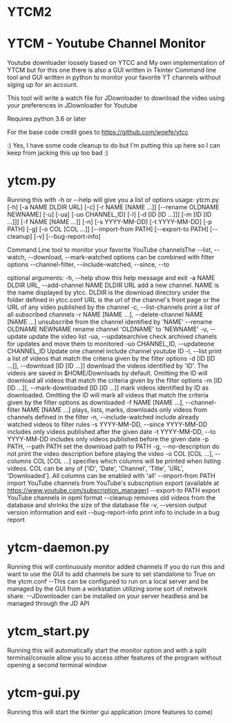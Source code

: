 # YTCM2
# YTCM - Youtube Channel Monitor
Youtube downloader loosely based on YTCC and My own implementation of YTCM but for this one there is also a GUI written in Tkinter
Command line tool and GUI written in python to monitor your favorite YT channels without siging up for an account.

This tool will write a watch file for JDownloader to download the video using your preferences in JDownloader for Youtube

Requires python 3.6 or later


For the base code credit goes to https://github.com/woefe/ytcc


:) Yes, I have some code cleanup to do but I'm putting this up here so I can keep from jacking this up too bad :)

# ytcm.py
Running this with -h or --help will give you a list of options
usage: ytcm.py [-h] [-a NAME DLDIR URL] [-c] [-r NAME [NAME ...]] [--rename OLDNAME NEWNAME] [-u] [-ua] [-uo CHANNEL_ID] [-l] [-d [ID [ID ...]]] [-m [ID [ID ...]]] [-f NAME [NAME ...]] [-n] [-s YYYY-MM-DD]
               [-t YYYY-MM-DD] [-p PATH] [-g] [-o COL [COL ...]] [--import-from PATH] [--export-to PATH] [--cleanup] [-v] [--bug-report-info]

Command Line tool to monitor your favorite YouTube channelsThe --list, --watch, --download, --mark-watched options can be combined with filter options --channel-filter, --include-watched, --since, --to

optional arguments:
  -h, --help            show this help message and exit
  -a NAME DLDIR URL, --add-channel NAME DLDIR URL
                        add a new channel. NAME is the name displayed by ytcc. DLDIR is the download directory under the folder defined in ytcc.conf URL is the url of the channel's front page or the URL of any
                        video published by the channel
  -c, --list-channels   print a list of all subscribed channels
  -r NAME [NAME ...], --delete-channel NAME [NAME ...]
                        unsubscribe from the channel identified by 'NAME'
  --rename OLDNAME NEWNAME
                        rename channel 'OLDNAME' to 'NEWNAME'
  -u, --update          update the video list
  -ua, --updatearchive  check archived chanels for updates and move them to monitored
  -uo CHANNEL_ID, --updateone CHANNEL_ID
                        Update one channel include channel youtube ID
  -l, --list            print a list of videos that match the criteria given by the filter options
  -d [ID [ID ...]], --download [ID [ID ...]]
                        download the videos identified by 'ID'. The videos are saved in $HOME/Downloads by default. Omitting the ID will download all videos that match the criteria given by the filter options
  -m [ID [ID ...]], --mark-downloaded [ID [ID ...]]
                        mark videos identified by ID as downloaded. Omitting the ID will mark all videos that match the criteria given by the filter options as downloaded
  -f NAME [NAME ...], --channel-filter NAME [NAME ...]
                        plays, lists, marks, downloads only videos from channels defined in the filter
  -n, --include-watched
                        include already watched videos to filter rules
  -s YYYY-MM-DD, --since YYYY-MM-DD
                        includes only videos published after the given date
  -t YYYY-MM-DD, --to YYYY-MM-DD
                        includes only videos published before the given date
  -p PATH, --path PATH  set the download path to PATH
  -g, --no-description  do not print the video description before playing the video
  -o COL [COL ...], --columns COL [COL ...]
                        specifies which columns will be printed when listing videos. COL can be any of ['ID', 'Date', 'Channel', 'Title', 'URL', 'Downloaded']. All columns can be enabled with 'all'
  --import-from PATH    import YouTube channels from YouTube's subscription export (available at https://www.youtube.com/subscription_manager)
  --export-to PATH      export YouTube channels in opml format
  --cleanup             removes old videos from the database and shrinks the size of the database file
  -v, --version         output version information and exit
  --bug-report-info     print info to include in a bug report

# ytcm-daemon.py
Running this will continuously monitor added channels
If you do run this and want to use the GUI to add channels be sure to set standalone to True on the ytcm.conf
--This can be configured to run on a local server and be managed by the GUI from a workstation utilizing some sort of network share.
--JDownloader can be installed on your server headless and be managed through the JD API


# ytcm_start.py
Running this will automatically start the monitor option and with a split terminal/console allow you to access other features of the program without opening a second terminal window

# ytcm-gui.py
Running this will start the tkinter gui application (more features to come)